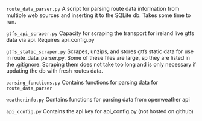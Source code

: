 `route_data_parser.py`
A script for parsing route data information from multiple web sources and inserting it to 
the SQLite db. Takes some time to run.

`gtfs_api_scraper.py`
Capacity for scraping the transport for ireland live gtfs data via api. Requires api_config.py

`gtfs_static_scraper.py`
Scrapes, unzips, and stores gtfs static data for use in route_data_parser.py. Some of these files are
large, sp they are listed in the .gitignore. Scraping them does not take too long and is only
necessary if updating the db with fresh routes data.

`parsing_functions.py`
Contains functions for parsing data for `route_data_parser`

`weatherinfo.py`
Contains functions for parsing data from openweather api

`api_config.py`
Contains the api key for api_config.py (not hosted on github)

